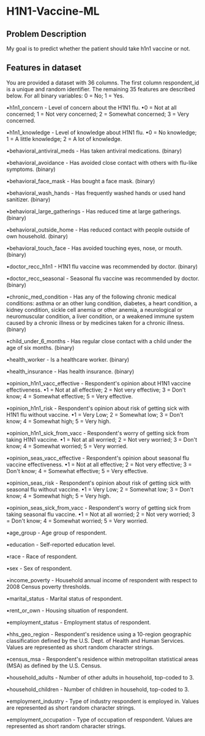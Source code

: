 # H1N1-Vaccine-ML

## Problem Description

My goal is to predict whether the patient should take h1n1 vaccine or not.

## Features in dataset

You are provided a dataset with 36 columns. The first column respondent_id is a unique and random identifier. The remaining 35 features are described below.
For all binary variables: 0 = No; 1 = Yes.

•h1n1_concern - Level of concern about the H1N1 flu.
•0 = Not at all concerned; 1 = Not very concerned; 2 = Somewhat concerned; 3 = Very concerned.

•h1n1_knowledge - Level of knowledge about H1N1 flu.
•0 = No knowledge; 1 = A little knowledge; 2 = A lot of knowledge.

•behavioral_antiviral_meds - Has taken antiviral medications. (binary)

•behavioral_avoidance - Has avoided close contact with others with flu-like symptoms. (binary)

•behavioral_face_mask - Has bought a face mask. (binary)

•behavioral_wash_hands - Has frequently washed hands or used hand sanitizer. (binary)

•behavioral_large_gatherings - Has reduced time at large gatherings. (binary)

•behavioral_outside_home - Has reduced contact with people outside of own household. (binary)

•behavioral_touch_face - Has avoided touching eyes, nose, or mouth. (binary)

•doctor_recc_h1n1 - H1N1 flu vaccine was recommended by doctor. (binary)

•doctor_recc_seasonal - Seasonal flu vaccine was recommended by doctor. (binary)

•chronic_med_condition - Has any of the following chronic medical conditions: asthma or an other lung condition, diabetes, a heart condition, a kidney condition, sickle cell anemia or other anemia, a neurological or neuromuscular condition, a liver condition, or a weakened immune system caused by a chronic illness or by medicines taken for a chronic illness. (binary)

•child_under_6_months - Has regular close contact with a child under the age of six months. (binary)

•health_worker - Is a healthcare worker. (binary)

•health_insurance - Has health insurance. (binary)

•opinion_h1n1_vacc_effective - Respondent's opinion about H1N1 vaccine effectiveness.
•1 = Not at all effective; 2 = Not very effective; 3 = Don't know; 4 = Somewhat effective; 5 = Very effective.

•opinion_h1n1_risk - Respondent's opinion about risk of getting sick with H1N1 flu without vaccine.
•1 = Very Low; 2 = Somewhat low; 3 = Don't know; 4 = Somewhat high; 5 = Very high.

•opinion_h1n1_sick_from_vacc - Respondent's worry of getting sick from taking H1N1 vaccine.
•1 = Not at all worried; 2 = Not very worried; 3 = Don't know; 4 = Somewhat worried; 5 = Very worried.

•opinion_seas_vacc_effective - Respondent's opinion about seasonal flu vaccine effectiveness.
•1 = Not at all effective; 2 = Not very effective; 3 = Don't know; 4 = Somewhat effective; 5 = Very effective.

•opinion_seas_risk - Respondent's opinion about risk of getting sick with seasonal flu without vaccine.
•1 = Very Low; 2 = Somewhat low; 3 = Don't know; 4 = Somewhat high; 5 = Very high.

•opinion_seas_sick_from_vacc - Respondent's worry of getting sick from taking seasonal flu vaccine.
•1 = Not at all worried; 2 = Not very worried; 3 = Don't know; 4 = Somewhat worried; 5 = Very worried.

•age_group - Age group of respondent.

•education - Self-reported education level.

•race - Race of respondent.

•sex - Sex of respondent.

•income_poverty - Household annual income of respondent with respect to 2008 Census poverty thresholds.

•marital_status - Marital status of respondent.

•rent_or_own - Housing situation of respondent.

•employment_status - Employment status of respondent.

•hhs_geo_region - Respondent's residence using a 10-region geographic classification defined by the U.S. Dept. of Health and Human Services. Values are represented as short random character strings.

•census_msa - Respondent's residence within metropolitan statistical areas (MSA) as defined by the U.S. Census.

•household_adults - Number of other adults in household, top-coded to 3.

•household_children - Number of children in household, top-coded to 3.

•employment_industry - Type of industry respondent is employed in. Values are represented as short random character strings.

•employment_occupation - Type of occupation of respondent. Values are represented as short random character strings.


